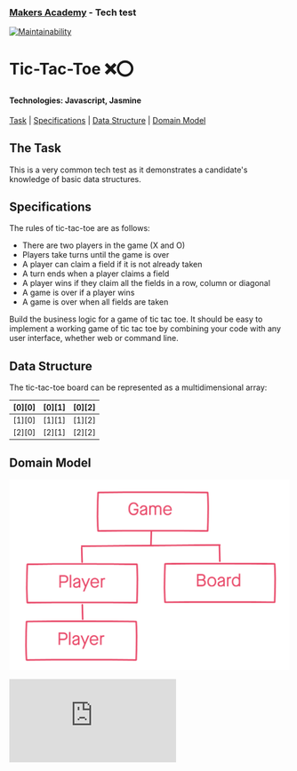 ### [Makers Academy](http://www.makersacademy.com) - Tech test
[![Maintainability](https://api.codeclimate.com/v1/badges/fc86b910863497a7b5ca/maintainability)](https://codeclimate.com/github/davmcgregor/tictactoe-tech-test-js/maintainability)

# Tic-Tac-Toe ❌⭕

#### Technologies: Javascript, Jasmine

[Task](#Task) | [Specifications](#Specifications) | [Data Structure](#Data_structure) | [Domain Model](#Domain_model)

## <a name="Task">The Task</a>

This is a very common tech test as it demonstrates a candidate's knowledge of basic data structures.

## <a name="Specifications">Specifications</a>

The rules of tic-tac-toe are as follows:

* There are two players in the game (X and O)
* Players take turns until the game is over
* A player can claim a field if it is not already taken
* A turn ends when a player claims a field
* A player wins if they claim all the fields in a row, column or diagonal
* A game is over if a player wins
* A game is over when all fields are taken

Build the business logic for a game of tic tac toe. It should be easy to implement a working game of tic tac toe by combining your code with any user interface, whether web or command line. 

## <a name="Data_structure">Data Structure</a>

The tic-tac-toe board can be represented as a multidimensional array:

| [0][0] | [0][1] | [0][2] |
| ------ | ------ | ------ | 
| [1][0] | [1][1] | [1][2] |
| [2][0] | [2][1] | [2][2] |

## <a name="Domain_model">Domain Model</a>

![domain_model](domain_model.png)

![Tracking pixel](https://githubanalytics.herokuapp.com/course/individual_challenges/tic_tac_toe.md)